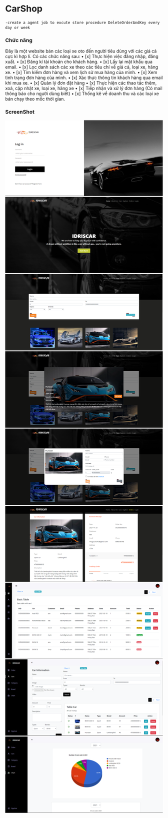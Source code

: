# CarShop

	-create a agent job to excute store procedure DeleteOrderAndKey every day or week
### Chức năng
Đây là một website bán các loại xe oto đến người tiêu dùng với các giá cả cực kì hợp lí. Có các chức năng sau:
	• [x] Thực hiện việc đăng nhập, đăng xuất.
	• [x] Đăng kí tài khoản cho khách hàng.
	• [x] Lấy lại mật khẩu qua email.
	• [x] Lọc danh sách các xe theo các tiêu chí về giá cả, loại xe, hãng xe.
	• [x] Tìm kiếm đơn hàng và xem lịch sử mua hàng của mình.
	• [x] Xem tình trạng đơn hàng của mình.
	• [x] Xác thực thông tin khách hàng qua email khi mua xe.
	• [x] Quản lý đơn đặt hàng
	• [x] Thực hiện các thao tác thêm, xoá, cập nhật xe, loại xe, hãng xe
	• [x] Tiếp nhận và xử lý đơn hàng  (Có mail thông báo cho người dùng biết)
	• [x] Thống kê về doanh thu và các loại xe bán chạy theo mốc thời gian.


### ScreenShot
<img src="screenshot/1.png">
<img src="screenshot/2.png">
<img src="screenshot/3.png">
<img src="screenshot/4.png">
<img src="screenshot/5.png">
<img src="screenshot/6.png">
<img src="screenshot/7.png">
<img src="screenshot/8.png">
<img src="screenshot/9.png">
